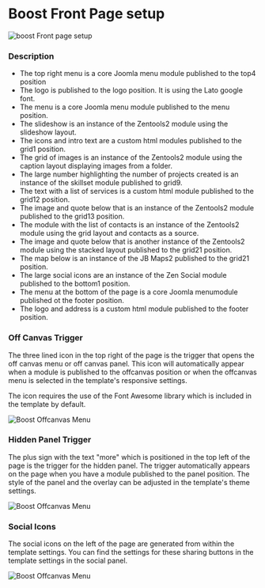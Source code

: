 Boost Front Page setup
====
![boost Front page setup](http://localhost:8888/builder/joomla-template/data/boost/images/frontpage/boost-frontpage.jpg 'boost Frontpage setup')

### Description

- The top right menu is a core Joomla menu module published to the top4 position
- The logo is published to the logo position. It is using the Lato google font.
- The menu is a core Joomla menu module published to the menu position.
- The slideshow is an instance of the Zentools2 module using the slideshow layout.
- The icons and intro text are a custom html modules published to the grid1 position.
- The grid of images is an instance of the Zentools2 module using the caption layout displaying images from a folder.
- The large number highlighting the number of projects created is an instance of the skillset module published to grid9.
- The text with a list of services is a custom html module published to the grid12 position.
- The image and quote below that is an instance of the Zentools2 module published to the grid13 position.
- The module with the list of contacts is an instance of the Zentools2 module using the grid layout and contacts as a source.
- The image and quote below that is another instance of the Zentools2 module using the stacked layout published to the grid21 position.
- The map below is an instance of the JB Maps2 published to the grid21 position.
- The large social icons are an instance of the Zen Social module published to the bottom1 position.
- The menu at the bottom of the page is a core Joomla menumodule published ot the footer position.
- The logo and address is a custom html module published to the footer position.

### Off Canvas Trigger
The three lined icon in the top right of the page is the trigger that opens the off canvas menu or off canvas panel. This icon will automatically appear when a module is published to the offcanvas position or when the offcanvas menu is selected in the template's responsive settings.

The icon requires the use of the Font Awesome library which is included in the template by default.

![Boost Offcanvas Menu](../data/boost/images/frontpage/off-canvas-menu.jpeg)


### Hidden Panel Trigger

The plus sign with the text "more" which is positioned in the top left of the page is the trigger for the hidden panel. The trigger automatically appears on the page when you have a module published to the panel position. The style of the panel and the overlay can be adjusted in the template's theme settings.

![Boost Offcanvas Menu](../data/boost/images/frontpage/panel-trigger.jpeg)



### Social Icons
The social icons on the left of the page are generated from within the template settings. You can find the settings for these sharing buttons in the template settings in the social panel.

![Boost Offcanvas Menu](../data/boost/images/frontpage/social-icons.jpeg)

